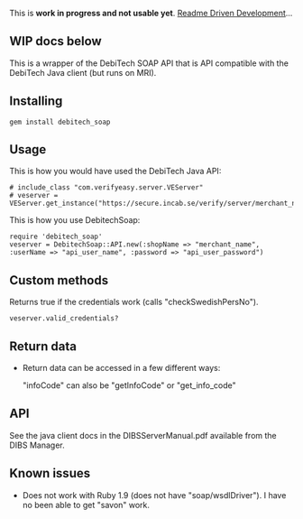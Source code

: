 This is **work in progress and not usable yet**. [Readme Driven Development](http://tom.preston-werner.com/2010/08/23/readme-driven-development.html)... 

WIP docs below
----

This is a wrapper of the DebiTech SOAP API that is API compatible with the DebiTech Java client (but runs on MRI). 

Installing
----

    gem install debitech_soap

Usage
----
 
This is how you would have used the DebiTech Java API:

    # include_class "com.verifyeasy.server.VEServer"
    # veserver = VEServer.get_instance("https://secure.incab.se/verify/server/merchant_name")

This is how you use DebitechSoap:

    require 'debitech_soap'
    veserver = DebitechSoap::API.new(:shopName => "merchant_name", :userName => "api_user_name", :password => "api_user_password")

Custom methods
----

Returns true if the credentials work (calls "checkSwedishPersNo").

    veserver.valid_credentials?

Return data
----

- Return data can be accessed in a few different ways:

    "infoCode" can also be "getInfoCode" or "get_info_code"

API
----

See the java client docs in the DIBSServerManual.pdf available from the DIBS Manager.

Known issues
----

- Does not work with Ruby 1.9 (does not have "soap/wsdlDriver"). I have no been able to get "savon" work.

